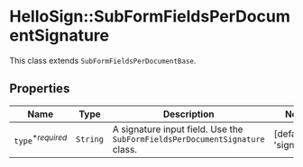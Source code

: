 # HelloSign::SubFormFieldsPerDocumentSignature

This class extends `SubFormFieldsPerDocumentBase`.

## Properties

| Name | Type | Description | Notes |
| ---- | ---- | ----------- | ----- |
| `type`<sup>*_required_</sup> | ```String``` |  A signature input field. Use the `SubFormFieldsPerDocumentSignature` class.  |  [default to 'signature'] |

